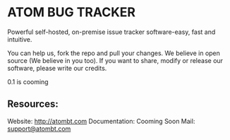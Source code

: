 # ATOM BUG TRACKER

Powerful self-hosted, on-premise issue tracker software-easy, fast and intuitive.

You can help us, fork the repo and pull your changes. We believe in open source (We believe in you too). If you want to share, modify or 
release our software, please write our credits.

0.1 is cooming


## Resources:
Website: http://atombt.com
Documentation: Cooming Soon
Mail: support@atombt.com

